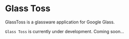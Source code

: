 Glass Toss
========

GlassToss is a glassware application for Google Glass.

`Glass Toss` is currently under development.
Coming soon...
